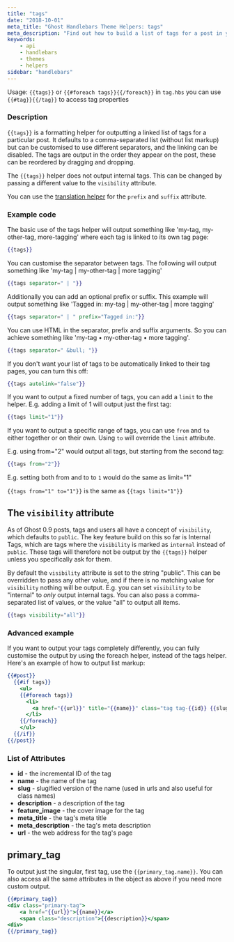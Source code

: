 ```yaml
---
title: "tags"
date: "2018-10-01"
meta_title: "Ghost Handlebars Theme Helpers: tags"
meta_description: "Find out how to build a list of tags for a post in your Ghost theme using the tags Handlebars helper. Read more about Ghost themes!"
keywords:
    - api
    - handlebars
    - themes
    - helpers
sidebar: "handlebars"
---
```


Usage: `{{tags}}` or `{{#foreach tags}}{{/foreach}}` in `tag.hbs` you can use `{{#tag}}{{/tag}}` to access tag properties

### Description

`{{tags}}` is a formatting helper for outputting a linked list of tags for a particular post. It defaults to a comma-separated list (without list markup) but can be customised to use different separators, and the linking can be disabled. The tags are output in the order they appear on the post, these can be reordered by dragging and dropping.

The `{{tags}}` helper does not output internal tags. This can be changed by passing a different value to the `visibility` attribute.

You can use the [translation helper](/api/handlebars-themes/helpers/translate/) for the `prefix` and `suffix` attribute.

### Example code

The basic use of the tags helper will output something like 'my-tag, my-other-tag, more-tagging' where each tag is linked to its own tag page:

```handlebars
{{tags}}
```

You can customise the separator between tags. The following will output something like 'my-tag | my-other-tag | more tagging'

```handlebars
{{tags separator=" | "}}
```

Additionally you can add an optional prefix or suffix. This example will output something like 'Tagged in: my-tag | my-other-tag | more tagging'

```handlebars
{{tags separator=" | " prefix="Tagged in:"}}
```

You can use HTML in the separator, prefix and suffix arguments. So you can achieve something like 'my-tag • my-other-tag • more tagging'.

```handlebars
{{tags separator=" &bull; "}}
```

If you don't want your list of tags to be automatically linked to their tag pages, you can turn this off:

```handlebars
{{tags autolink="false"}}
```

If you want to output a fixed number of tags, you can add a `limit` to the helper. E.g. adding a limit of 1 will output just the first tag:

```handlebars
{{tags limit="1"}}
```

If you want to output a specific range of tags, you can use `from` and `to` either together or on their own. Using `to` will override the `limit` attribute.

E.g. using from="2" would output all tags, but starting from the second tag:

```handlebars
{{tags from="2"}}
```

E.g. setting both from and to to `1` would do the same as limit="1"

`{{tags from="1" to="1"}}` is the same as `{{tags limit="1"}}`


## The `visibility` attribute

As of Ghost 0.9 posts, tags and users all have a concept of `visibility`, which defaults to `public`. The key feature build on this so far is Internal Tags, which are tags where the `visibility` is marked as `internal` instead of `public`. These tags will therefore not be output by the `{{tags}}` helper unless you specifically ask for them.

By default the `visibility` attribute is set to the string "public". This can be overridden to pass any other value, and if there is no matching value for `visibility` nothing will be output. E.g. you can set `visibility` to be "internal" to _only_ output internal tags. You can also pass a comma-separated list of values, or the value "all" to output all items.

```handlebars
{{tags visibility="all"}}
```

### Advanced example

If you want to output your tags completely differently, you can fully customise the output by using the foreach helper, instead of the tags helper. Here's an example of how to output list markup:

```handlebars
{{#post}}
  {{#if tags}}
    <ul>
    {{#foreach tags}}
      <li>
        <a href="{{url}}" title="{{name}}" class="tag tag-{{id}} {{slug}}">{{name}}</a>
      </li>
    {{/foreach}}
    </ul>
  {{/if}}
{{/post}}
```

### List of Attributes

* **id** - the incremental ID of the tag
* **name** - the name of the tag
* **slug** - slugified version of the name (used in urls and also useful for class names)
* **description** - a description of the tag
* **feature_image** - the cover image for the tag 
* **meta_title** - the tag's meta title 
* **meta_description** - the tag's meta description 
* **url** - the web address for the tag's page


## primary_tag

To output just the singular, first tag, use the `{{primary_tag.name}}`. You can also access all the same attributes in the object as above if you need more custom output.

```handlebars
{{#primary_tag}}
<div class="primary-tag">
    <a href="{{url}}">{{name}}</a>
    <span class="description">{{description}}</span>
<div>
{{/primary_tag}}
```
